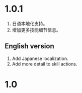 # 1.0.1

1. 日语本地化支持。
2. 增加更多技能细节信息。

## English version
1. Add Japanese localization.
2. Add more detail to skill actions.

# 1.0

